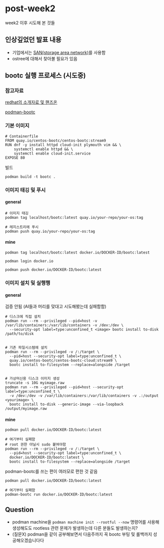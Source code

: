 # post-week2
week2 이후 시도해 본 것들

## 인상깊었던 발표 내용

- 기업에서는 [SAN(storage area network)](https://www.hpe.com/kr/ko/what-is/san-storage.html)를 사용함
- ostree에 대해서 찾아볼 필요가 있음

## bootc 실행 프로세스 (시도중)

### 참고자료
[redhat의 소개자료 및 핸즈온](https://developers.redhat.com/articles/2024/09/24/bootc-getting-started-bootable-containers#get_started_with_bootc_with_video_demos)

[podman-bootc](https://github.com/containers/podman-bootc)

### 기본 이미지

```
# Containerfile
FROM quay.io/centos-bootc/centos-bootc:stream9
RUN dnf -y install httpd cloud-init plymouth vim && \
    systemctl enable httpd && \
    systemctl enable cloud-init.service
EXPOSE 80
```

빌드
```shell
podman build -t bootc .
```

### 이미지 태깅 및 푸시

#### general
```shell
# 이미지 태깅
podman tag localhost/bootc:latest quay.io/your-repo/your-os:tag

# 레지스트리에 푸시
podman push quay.io/your-repo/your-os:tag
```
#### mine
```shell
podman tag localhost/bootc:latest docker.io/DOCKER-ID/bootc:latest

podman login docker.io

podman push docker.io/DOCKER-ID/bootc:latest
```

### 이미지 설치 및 실행행

#### general
검증 안됨 (AI들과 머리를 맞대고 시도해봤는데 실패함함)
```shell
# 디스크에 직접 설치
podman run --rm --privileged --pid=host -v /var/lib/containers:/var/lib/containers -v /dev:/dev \
  --security-opt label=type:unconfined_t <image> bootc install to-disk /path/to/disk
  

# 기존 파일시스템에 설치
podman run --rm --privileged -v /:/target \
  --pid=host --security-opt label=type:unconfined_t \
  quay.io/centos-bootc/centos-bootc-cloud:stream9 \
  bootc install to-filesystem --replace=alongside /target


# 가상머신용 디스크 이미지 생성
truncate -s 10G myimage.raw
podman run --rm --privileged --pid=host --security-opt label=type:unconfined_t \
  -v /dev:/dev -v /var/lib/containers:/var/lib/containers -v .:/output <yourimage> \
  bootc install to-disk --generic-image --via-loopback /output/myimage.raw

```

#### mine
```shell
podman pull docker.io/DOCKER-ID/bootc:latest

# 여기부터 실패함
# root 권한 아닐시 sudo 붙여야함
podman run --rm --privileged -v /:/target \
  --pid=host --security-opt label=type:unconfined_t \
  docker.io/DOCKER-ID/bootc:latest \
  bootc install to-filesystem --replace=alongside /target

```

podman-bootc를 쓰는 편이 여러모로 편한 것 같음
```shell
podman pull docker.io/DOCKER-ID/bootc:latest

# 여기부터 실패함
podman-bootc run docker.io/DOCKER-ID/bootc:latest
```

## Question
- podman machine을 `podman machine init --rootful --now` 명령어를 사용해 생성해도도 rootless 관련 문제가 발생하는데 다른 분들도 발생하는지?
- (질문X) podman을 같이 공부해보면서 다음주까지 꼭 bootc 부팅 및 롤백까지 성공해오겠습니다다